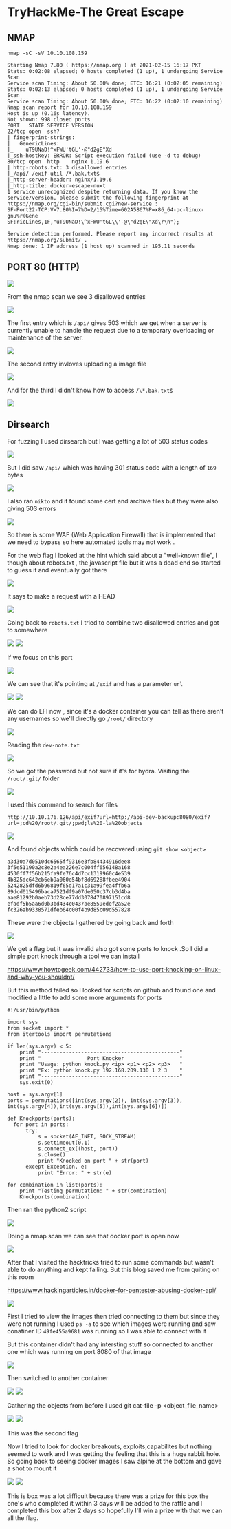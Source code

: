 # TryHackMe-The Great Escape

## NMAP

```
nmap -sC -sV 10.10.108.159

Starting Nmap 7.80 ( https://nmap.org ) at 2021-02-15 16:17 PKT
Stats: 0:02:08 elapsed; 0 hosts completed (1 up), 1 undergoing Service Scan
Service scan Timing: About 50.00% done; ETC: 16:21 (0:02:05 remaining)
Stats: 0:02:13 elapsed; 0 hosts completed (1 up), 1 undergoing Service Scan
Service scan Timing: About 50.00% done; ETC: 16:22 (0:02:10 remaining)
Nmap scan report for 10.10.108.159
Host is up (0.16s latency).
Not shown: 998 closed ports
PORT   STATE SERVICE VERSION
22/tcp open  ssh?
| fingerprint-strings: 
|   GenericLines: 
|_    uT9UNaD!^xFWU'tGL'-@"d2gE"Xd
|_ssh-hostkey: ERROR: Script execution failed (use -d to debug)
80/tcp open  http    nginx 1.19.6
| http-robots.txt: 3 disallowed entries 
|_/api/ /exif-util /*.bak.txt$
|_http-server-header: nginx/1.19.6
|_http-title: docker-escape-nuxt
1 service unrecognized despite returning data. If you know the service/version, please submit the following fingerprint at https://nmap.org/cgi-bin/submit.cgi?new-service :
SF-Port22-TCP:V=7.80%I=7%D=2/15%Time=602A5867%P=x86_64-pc-linux-gnu%r(Gene
SF:ricLines,1F,"uT9UNaD!\^xFWU'tGL\\'-@\"d2gE\"Xd\r\n");

Service detection performed. Please report any incorrect results at https://nmap.org/submit/ .
Nmap done: 1 IP address (1 host up) scanned in 195.11 seconds

```

## PORT 80 (HTTP)
<img src="https://imgur.com/CX94tHx.png"/>

From  the nmap scan we see 3 disallowed entries 

<img src="https://imgur.com/1D64CQ5.png"/>

The first entry which is `/api/` gives 503 which we get when a server is currently unable to handle the request due to a temporary overloading or maintenance of the server.

<img src="https://imgur.com/QtvYUjh.png"/>

The second entry invloves uploading a image file

<img src="https://imgur.com/vJs6muB.png"/>

And for the third I didn't know how to access `/\*.bak.txt$`

<img src="https://imgur.com/3FD7Zzi.png"/>

## Dirsearch

For fuzzing I used dirsearch but I was getting a lot of 503 status codes

<img src="https://imgur.com/s5LJLNh.png"/>

But I did saw `/api/` which was having 301 status code with a length of  `169` bytes

<img src="https://imgur.com/BXngywD.png"/>

I also ran `nikto` and it found some cert and archive files but they were also giving 503 errors

<img src="https://imgur.com/ypgZ1Ye.png"/>

So there is some WAF (Web Application Firewall) that is implemented that we need to bypass so here automated tools may not work .

For the web flag I looked at the hint which said about a "well-known file",  I though about robots.txt , the javascript file but it was a dead end so started to guess it and eventually got there

<img src="https://imgur.com/w6ZKCCE.png"/>

It says to make a request with a HEAD 

<img src="https://imgur.com/noGY1WL.png"/>

Going back to `robots.txt` I tried to combine two disallowed entries and got to somewhere

<img src="https://imgur.com/5czQ3rF.png"/>

<img src="https://imgur.com/B2moczb.png"/>

If we focus on this part

<img src="https://imgur.com/rVr2Zzx.png"/>

We can see that it's pointing at `/exif` and has a parameter `url`

<img src="https://imgur.com/S1vdlZb.png"/>

<img src="https://imgur.com/KPBSVA7.png"/>

We can do LFI now , since it's a docker container you can tell as there aren't any usernames so we'll directly go `/root/` directory

<img src="https://imgur.com/ViuDOUM.png"/>

Reading the `dev-note.txt`

<img src="https://imgur.com/RnJu3sL.png"/>

So we got the password but not sure if it's for hydra. Visiting the `/root/.git/` folder

<img src="https://imgur.com/CH2b3vX.png"/>


I used this command to search for files

```
http://10.10.176.126/api/exif?url=http://api-dev-backup:8080/exif?url=;cd%20/root/.git/;pwd;ls%20-la%20objects
```

<img src="https://imgur.com/RfgiY7S.png"/>

And found objects which could be recovered using `git show <object>`

```
a3d30a7d0510dc6565ff9316e3fb84434916dee8
3f5e51190a2c8e2a4ea226e7c004ff656148a168
4530ff7f56b215fa9fe76c4d7cc1319960c4e539
4b825dc642cb6eb9a060e54bf8d69288fbee4904
5242825dfd6b96819f65d17a1c31a99fea4ffb6a
89dcd015496baca7521df9a07de050c37cb3d4ba
aae81292b0aeb73d28ce77dd3078470897151cd8
efadf5b5aa6d0b3bd434c0437be8559edef2a52e
fc326ab9338571dfeb64c00f4b9d85c09d557828
```
These were the objects I gathered by going back and forth

<img src="https://imgur.com/RJOCfUu.png"/>

We get a flag but it was invalid also got some ports to knock .So I did a simple port knock through a tool we can install 

https://www.howtogeek.com/442733/how-to-use-port-knocking-on-linux-and-why-you-shouldnt/

But this method failed so I looked for scripts on github and found one  and modified a little to add some more arguments for ports


```
#!/usr/bin/python

import sys
from socket import *
from itertools import permutations

if len(sys.argv) < 5:
    print "---------------------------------------------"
    print "               Port Knocker                  "
    print "Usage: python knock.py <ip> <p1> <p2> <p3>   "
    print "Ex: python knock.py 192.168.209.130 1 2 3    "
    print "---------------------------------------------"
    sys.exit(0)

host = sys.argv[1]
ports = permutations([int(sys.argv[2]), int(sys.argv[3]), int(sys.argv[4]),int(sys.argv[5]),int(sys.argv[6])])

def Knockports(ports):
  for port in ports:
      try:
          s = socket(AF_INET, SOCK_STREAM)
          s.settimeout(0.1)
          s.connect_ex((host, port))
          s.close()
          print "Knocked on port " + str(port)
      except Exception, e:
          print "Error: " + str(e)

for combination in list(ports):
    print "Testing permutation: " + str(combination)
    Knockports(combination)
```

Then ran the python2 script

<img src="https://imgur.com/EhLAgEw.png"/>

Doing a nmap scan we can see that docker port is open now

<img src="https://imgur.com/dGKW339.png"/>

After that I visited the hacktricks tried to run some commands but wasn't able to do anything and kept failing. But this blog saved me from quiting on this room

https://www.hackingarticles.in/docker-for-pentester-abusing-docker-api/

<img src="https://imgur.com/5oTagqe.png"/>

First I tried to view the images then tried connecting to them but since they were not running I used `ps -a` to see which images were running and saw  conatiner ID `49fe455a9681` was running so I was able to connect with it

But this container didn't had any intersting stuff so connected to another one which was running on port 8080 of that image

<img src="https://imgur.com/jhjjSdn.png"/>

Then switched to another container

<img src="https://imgur.com/mhBhMkI.png"/>

<img src="https://imgur.com/JzAFfSZ.png"/>

Gathering the objects from before I used git cat-file -p <object_file_name>

<img src="https://imgur.com/JMPf2Ug.png"/>

<img src="https://imgur.com/7gjk5at.png"/>

This was the second flag

Now I tried to look for docker breakouts, exploits,capabilites but nothing seemed to work and I was getting the feeling that this is a huge rabbit hole. So going back to seeing docker images I saw alpine at the bottom and gave a shot to mount it 

<img src="https://imgur.com/DqkM296.png"/>

<img src="https://imgur.com/d8p9PiQ.png"/>

This is box was a lot difficult because there was a prize for this box the one's who completed it within 3 days will be added to the raffle and I completed this box after 2 days so hopefully I'll win a prize with that we can all the flag.

